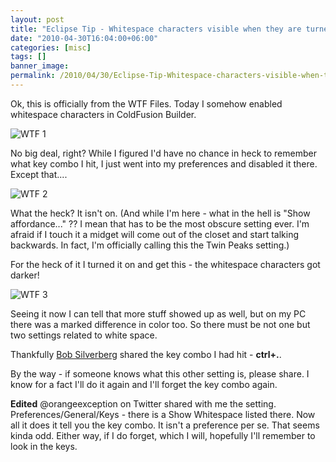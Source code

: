 ```yaml
---
layout: post
title: "Eclipse Tip - Whitespace characters visible when they are turned off"
date: "2010-04-30T16:04:00+06:00"
categories: [misc]
tags: []
banner_image: 
permalink: /2010/04/30/Eclipse-Tip-Whitespace-characters-visible-when-they-are-turned-off
---
```


Ok, this is officially from the WTF Files. Today I somehow enabled whitespace characters in ColdFusion Builder.

<p>

<img src="https://static.raymondcamden.com/images/Screen shot 2010-04-30 at 2.14.00 PM.png" title="WTF 1" />

<p>

No big deal, right? While I figured I'd have no chance in heck to remember what key combo I hit, I just went into my preferences and disabled it there. Except that....

<p>

<img src="https://static.raymondcamden.com/images/cfjedi/Screen shot 2010-04-30 at 2.14.56 PM.png" title="WTF 2" />

<p>

What the heck? It isn't on. (And while I'm here - what in the hell is "Show affordance..." ?? I mean that has to be the most obscure setting ever. I'm afraid if I touch it a midget will come out of the closet and start talking backwards. In fact, I'm officially calling this the Twin Peaks setting.)

<p>

For the heck of it I turned it on and get this - the whitespace characters got darker!

<p>
 
<img src="https://static.raymondcamden.com/images/cfjedi/Screen shot 2010-04-30 at 2.17.39 PM.png" title="WTF 3" />

<p>

Seeing it now I can tell that more stuff showed up as well, but on my PC there was a marked difference in color too. So there must be not one but two settings related to white space.

<p>

Thankfully <a href="http://www.silverwareconsulting.com/">Bob Silverberg</a> shared the key combo I had hit - <b>ctrl+.</b>. 

<p>

By the way - if someone knows what this other setting is, please share. I know for a fact I'll do it again and I'll forget the key combo again.

<p>

<b>Edited</b> @orangeexception on Twitter shared with me the setting. Preferences/General/Keys - there is a Show Whitespace listed there. Now all it does it tell you the key combo. It isn't a preference per se. That seems kinda odd. Either way, if I do forget, which I will, hopefully I'll remember to look in the keys.